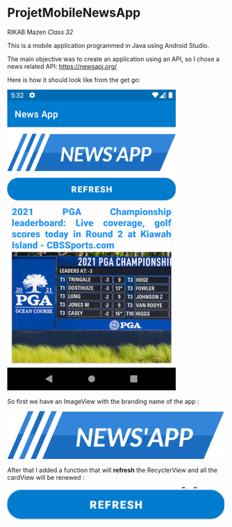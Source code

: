 # ProjetMobileNewsApp 

RIKAB Mazen *Class 32*

This is a mobile application programmed in Java using Android Studio.

The main objective was to create an application using an API, so I chose a news related API: https://newsapi.org/

Here is how it should look like from the get go:

<a href = "img/main_activityy.png"> <img src = "img/main_activityy.png" /> <a>

So first we have an ImageView with the branding name of the app :
  
  <a href = "img/big_logo.png"> <img src = "img/big_logo.png" width ="500"/> <a>
    
After that I added a function that will __refresh__ the RecyclerView and all the cardView will be renewed : 
    
<a href = "img/refresh_button.png"> <img src = "img/refresh_button.png" width ="500"/> <a>
